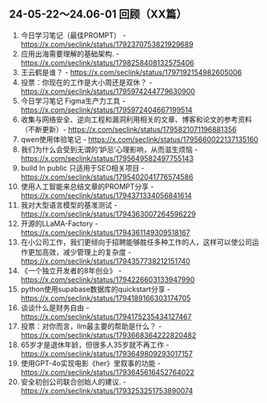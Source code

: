 ## 24-05-22～24.06-01 回顾（XX篇）
1.  今日学习笔记（最佳PROMPT） - https://x.com/seclink/status/1792370753821929689
2. 应用出海需要理解的基础架构. - https://x.com/seclink/status/1798258408132575406
3. 王云鹤是谁？ - https://x.com/seclink/status/1797192154982605006
4. 投票：你现在的工作是大小周还是双休？ - https://x.com/seclink/status/1795974244779630900
5. 今日学习笔记 Figma生产力工具 - https://x.com/seclink/status/1795972404667199514
6. 收集与网络安全、逆向工程和漏洞利用相关的文章、博客和论文的参考资料（不断更新）- https://x.com/seclink/status/1795821071196881356
7. qwen使用体验笔记 - https://x.com/seclink/status/1795660022137135160
8. 我们为什么会受到无谓的‘妒忌’心理影响，从而滋生烦恼 - https://x.com/seclink/status/1795649582497755143
9. build In public 只适用于SEO相关项目 - https://x.com/seclink/status/1795402041776574586
10. 使用人工智能来总结文章的PROMPT分享 - https://x.com/seclink/status/1794371334056841614
11. 我对大型语言模型的基准测试 - https://x.com/seclink/status/1794363007264596229
12. 开源的LLaMA-Factory - https://x.com/seclink/status/1794361149309518167
13. 在小公司工作，我们更倾向于招聘能够胜任多种工作的人，这样可以使公司运作更加高效，减少管理上的复杂度 - https://x.com/seclink/status/1794357738212151740
14. 《一个独立开发者的8年创业》 - https://x.com/seclink/status/1794226603133947990
15. python使用supabase数据库的quickstart分享 - https://x.com/seclink/status/1794189166303174705
16. 谈谈什么是财务自由 - https://x.com/seclink/status/1794175235434127467
17. 投票：对你而言，llm最主要的帮助是什么？ - https://x.com/seclink/status/1793668364222820482
18. 65岁才是退休年龄，但很多人35岁就不再工作 - https://x.com/seclink/status/1793649809293017157
19. 使用GPT-4o实现电影《her》里叙事的功能 - https://x.com/seclink/status/1793645616452764022
20. 安全初创公司联合创始人的建议.  - https://x.com/seclink/status/1793253251753890074
